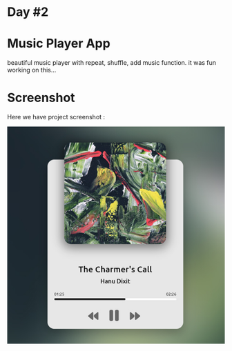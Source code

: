 # Day #2

# Music Player App
beautiful music player with repeat, shuffle, add music function. it was fun working on this...


# Screenshot
Here we have project screenshot :

![screenshot](screenshot.jpg)